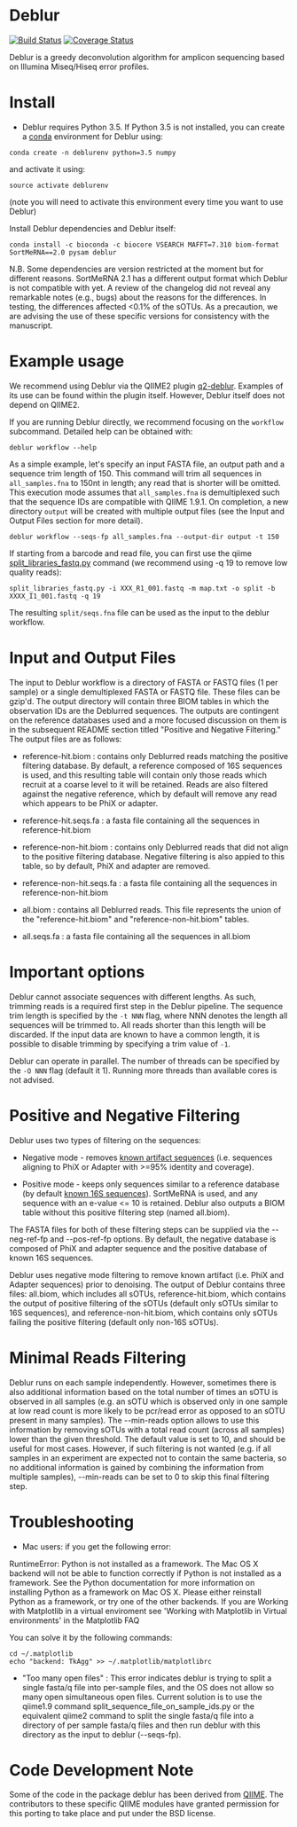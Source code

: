 Deblur
======

[![Build Status](https://travis-ci.org/biocore/deblur.png?branch=master)](https://travis-ci.org/biocore/deblur)
[![Coverage Status](https://coveralls.io/repos/github/biocore/deblur/badge.svg?branch=master)](https://coveralls.io/github/biocore/deblur?branch=master)

Deblur is a greedy deconvolution algorithm for amplicon sequencing based on Illumina Miseq/Hiseq error profiles.

Install
=======
- Deblur requires Python 3.5. If Python 3.5 is not installed, you can create a [conda](http://conda.pydata.org/docs/install/quick.html) environment for Deblur using:
```
conda create -n deblurenv python=3.5 numpy
```

and activate it using:
```
source activate deblurenv
```

(note you will need to activate this environment every time you want to use Deblur)

Install Deblur dependencies and Deblur itself:
```
conda install -c bioconda -c biocore VSEARCH MAFFT=7.310 biom-format SortMeRNA==2.0 pysam deblur
```

N.B. Some dependencies are version restricted at the moment but for different reasons. SortMeRNA 2.1 has a different output format which Deblur is not compatible with yet. A review of the changelog did not reveal any remarkable notes (e.g., bugs) about the reasons for the differences. In testing, the differences affected <0.1% of the sOTUs. As a precaution, we are advising the use of these specific versions for consistency with the manuscript.

Example usage
=============

We recommend using Deblur via the QIIME2 plugin [q2-deblur](https://github.com/wasade/q2-deblur). Examples of its use can be found within the plugin itself. However, Deblur itself does not depend on QIIME2.

If you are running Deblur directly, we recommend focusing on the `workflow` subcommand. Detailed help can be obtained with:

```
deblur workflow --help
```

As a simple example, let's specify an input FASTA file, an output path and a sequence trim length of 150. This command will trim all sequences in `all_samples.fna` to 150nt in length; any read that is shorter will be omitted. This execution mode assumes that `all_samples.fna` is demultiplexed such that the sequence IDs are compatible with QIIME 1.9.1. On completion, a new directory `output` will be created with multiple output files (see the Input and Output Files section for more detail). 

```
deblur workflow --seqs-fp all_samples.fna --output-dir output -t 150
```

If starting from a barcode and read file, you can first use the qiime [split_libraries_fastq.py](http://qiime.org/scripts/split_libraries_fastq.html) command (we recommend using -q 19 to remove low quality reads):

```
split_libraries_fastq.py -i XXX_R1_001.fastq -m map.txt -o split -b XXXX_I1_001.fastq -q 19
```

The resulting `split/seqs.fna` file can be used as the input to the deblur workflow.

Input and Output Files
======================

The input to Deblur workflow is a directory of FASTA or FASTQ files (1 per sample) or a single demultiplexed FASTA or FASTQ file. These files can be gzip'd. The output directory will contain three BIOM tables in which the observation IDs are the Deblurred sequences. The outputs are contingent on the reference databases used and a more focused discussion on them is in the subsequent README section titled "Positive and Negative Filtering." The output files are as follows:

- reference-hit.biom : contains only Deblurred reads matching the positive filtering database. By default, a reference composed of 16S sequences is used, and this resulting table will contain only those reads which recruit at a coarse level to it will be retained. Reads are also filtered against the negative reference, which by default will remove any read which appears to be PhiX or adapter.

- reference-hit.seqs.fa : a fasta file containing all the sequences in reference-hit.biom

- reference-non-hit.biom : contains only Deblurred reads that did not align to the positive filtering database. Negative filtering is also appied to this table, so by default, PhiX and adapter are removed.

- reference-non-hit.seqs.fa : a fasta file containing all the sequences in reference-non-hit.biom

- all.biom : contains all Deblurred reads. This file represents the union of the "reference-hit.biom" and "reference-non-hit.biom" tables.

- all.seqs.fa : a fasta file containing all the sequences in all.biom

Important options
=================

Deblur cannot associate sequences with different lengths. As such, trimming reads is a required first step in the Deblur pipeline. The sequence trim length is specified by the ```-t NNN``` flag, where NNN denotes the length all sequences will be trimmed to. All reads shorter than this length will be discarded. If the input data are known to have a common length, it is possible to disable trimming by specifying a trim value of `-1`.

Deblur can operate in parallel. The number of threads can be specified by the ```-O NNN``` flag (default it 1). Running more threads than available cores is not advised. 

Positive and Negative Filtering
===============================

Deblur uses two types of filtering on the sequences:

- Negative mode - removes [known artifact sequences](deblur/support_files/artifacts.fa) (i.e. sequences aligning to PhiX or Adapter with >=95% identity and coverage).

- Positive mode - keeps only sequences similar to a reference database (by default [known 16S sequences](deblur/support_files/88_otus.fasta)). SortMeRNA is used, and any sequence with an e-value <= 10 is retained. Deblur also outputs a BIOM table without this positive filtering step (named all.biom).

The FASTA files for both of these filtering steps can be supplied via the --neg-ref-fp and --pos-ref-fp options. By default, the negative database is composed of PhiX and adapter sequence and the positive database of known 16S sequences.

Deblur uses negative mode filtering to remove known artifact (i.e. PhiX and Adapter sequences) prior to denoising. The output of Deblur contains three files: all.biom, which includes all sOTUs, reference-hit.biom, which contains the output of positive filtering of the sOTUs (default only sOTUs similar to 16S sequences), and reference-non-hit.biom, which contains only sOTUs failing the positive filtering (default only non-16S sOTUs).

Minimal Reads Filtering
=======================

Deblur runs on each sample independently. However, sometimes there is also additional information based on the total number of times an sOTU is observed in all samples (e.g. an sOTU which is observed only in one sample at low read count is more likely to be pcr/read error as opposed to an sOTU present in many samples). The --min-reads option allows to use this information by removing sOTUs with a total read count (across all samples) lower than the given threshold. The default value is set to 10, and should be useful for most cases. However, if such filtering is not wanted (e.g. if all samples in an experiment are expected not to contain the same bacteria, so no additional information is gained by combining the information from multiple samples), --min-reads can be set to 0 to skip this final filtering step.

Troubleshooting
===============
- Mac users: if you get the following error:

RuntimeError: Python is not installed as a framework. The Mac OS X backend will not be able to function correctly if Python is not installed as a framework. See the Python documentation for more information on installing Python as a framework on Mac OS X. Please either reinstall Python as a framework, or try one of the other backends. If you are Working with Matplotlib in a virtual enviroment see 'Working with Matplotlib in Virtual environments' in the Matplotlib FAQ

You can solve it by the following commands:
```
cd ~/.matplotlib
echo "backend: TkAgg" >> ~/.matplotlib/matplotlibrc
```

- "Too many open files" : This error indicates deblur is trying to split a single fasta/q file into per-sample files, and the OS does not allow so many open simultaneous open files. Current solution is to use the qiime1.9 command split_sequence_file_on_sample_ids.py or the equivalent qiime2 command to split the single fasta/q file into a directory of per sample fasta/q files and then run deblur with this directory as the input to deblur (--seqs-fp).

Code Development Note
=====================

Some of the code in the package deblur has been derived from [QIIME](http://qiime.org).
The contributors to these specific QIIME modules have granted permission
for this porting to take place and put under the BSD license.
